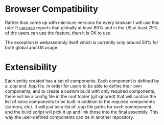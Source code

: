 # Browser Compatibility

Rather than come up with minimum versions for every browser I will use this rule: If [caniuse](http://caniuse.com) reports that globally at least 60% and in the US at least 75% of the users can use the feature, then it is OK to use.

The exception is webassembly itself which is currently only around 50% for both global and US usage.

# Extensibility

Each entity created has a set of components. Each component is defined by a .cpp and .hpp file. In order for users to be able to define their own components, and to create a custom build with only required components, there will be a config file in the root folder (git ignored) that will contain the list of extra components to be built in addition to the required components (camera, etc). It will just be a list of .cpp file paths for each commponent, and the build script will pick it up and link those into the final assembly. This way the user-defined components can be in another repository.
